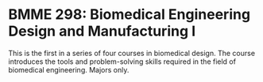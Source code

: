 # BMME 298: Biomedical Engineering Design and Manufacturing I

This is the first in a series of four courses in biomedical design. The course introduces the tools and problem-solving skills required in the field of biomedical engineering. Majors only.